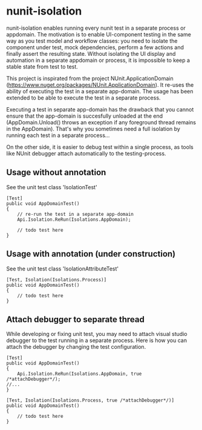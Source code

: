 nunit-isolation
===============

nunit-isolation enables running every nunit test in a separate process or appdomain. The motivation is to enable UI-component testing in the same way as you test model and workflow classes: you need to isolate the component under test, mock dependencies, perform a few actions and finally assert the resulting state. Without isolating the UI display and automation in a separate appdomain or process, it is impossible to keep a stable state from test to test. 

This project is inspirated from the project NUnit.ApplicationDomain (https://www.nuget.org/packages/NUnit.ApplicationDomain). It re-uses the ability of executing the test in a separate app-domain. The usage has been extended to be able to execute the test in a separate process. 

Executing a test in separate app-domain has the drawback that you cannot ensure that the app-domain is succesfully unloaded at the end (AppDomain.Unload() throws an exception if any foreground thread remains in the AppDomain). That's why you sometimes need a full isolation by running each test in a separate process... 

On the other side, it is easier to debug test within a single process, as tools like NUnit debugger attach automatically to the testing-process.

Usage without annotation
-------------------------

See the unit test class 'IsolationTest'

	[Test]
	public void AppDomainTest()
	{
		// re-run the test in a separate app-domain
		Api.Isolation.ReRun(Isolations.AppDomain);
		
		// todo test here
	}

Usage with annotation (under construction)
------------------------------------------

See the unit test class 'IsolationAttributeTest'

	[Test, Isolation(Isolations.Process)]
	public void AppDomainTest()
	{
		// todo test here
	}

Attach debugger to separate thread
----------------------------------
While developing or fixing unit test, you may need to attach visual studio debugger to the test running in a separate process. Here is how you can attach the debugger by changing the test configuration.

	[Test]
	public void AppDomainTest()
	{
		Api.Isolation.ReRun(Isolations.AppDomain, true /*attachDebugger*/);
    //...		
	}

	[Test, Isolation(Isolations.Process, true /*attachDebugger*/)]
	public void AppDomainTest()
	{
		// todo test here
	}
